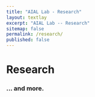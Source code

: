```yaml
---
title: "AIAL Lab - Research"
layout: textlay
excerpt: "AIAL Lab -- Research"
sitemap: false
permalink: /research/
published: false
---
```


# Research

### ... and more.
